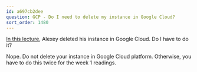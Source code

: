```yaml
---
id: a697cb2dee
question: GCP - Do I need to delete my instance in Google Cloud?
sort_order: 1480
---
```


[In this lecture](https://www.youtube.com/watch?v=ae-CV2KfoN0&list=PL3MmuxUbc_hJed7dXYoJw8DoCuVHhGEQb), Alexey deleted his instance in Google Cloud. Do I have to do it?

Nope. Do not delete your instance in Google Cloud platform. Otherwise, you have to do this twice for the week 1 readings.


